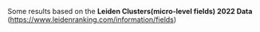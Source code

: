 Some results based on the **Leiden Clusters(micro-level fields) 2022 Data** (https://www.leidenranking.com/information/fields)
